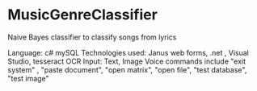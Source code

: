 # MusicGenreClassifier
Naive Bayes classifier to classify songs from lyrics

Language: c# mySQL
Technologies used: Janus web forms, .net , Visual Studio, tesseract OCR
Input: Text, Image
Voice commands include "exit system" , "paste document", "open matrix", "open file", "test database", "test image"

